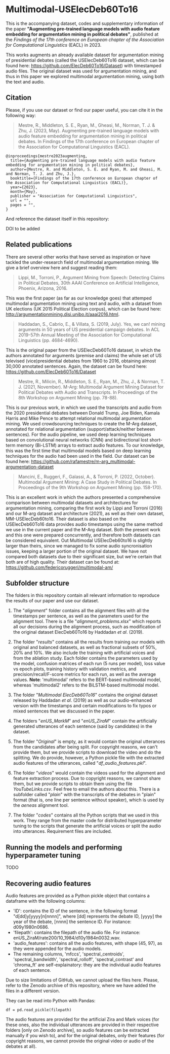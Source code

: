 # Multimodal-USElecDeb60To16

This is the accompanying dataset, codes and supplementary information of the paper **"Augmenting pre-trained language models with audio feature embedding for argumentation mining in political debates"**, published at the *Findings of the 17th conference on European chapter of the Association for Computational Linguistics* (EACL) in 2023.

This works augments an already available dataset for argumentation mining of presidential debates (called the USElecDeb60To16 dataset, which can be found here: https://github.com/ElecDeb60To16/Dataset) with timestamped audio files. The original dataset was used for argumentation mining, and thus in this paper we explored multimodal argumentation mining, using both the text and audio.

## Citation

Please, if you use our dataset or find our paper useful, you can cite it in the following way:

>    Mestre, R., Middleton, S. E., Ryan, M., Gheasi, M., Norman, T. J. & Zhu, J. (2023, May). Augmenting pre-trained language models with audio feature embedding for argumentation mining in political debates. In Findings of the 17th conference on European chapter of the Association for Computational Linguistics (EACL).

```
@inproceedings{mestre2023augmenting,
  title={Augmenting pre-trained language models with audio feature embedding for argumentation mining in political debates},
  author={Mestre, R. and Middleton, S. E. and Ryan, M. and Gheasi, M. and Norman, T. J. and Zhu, J.},
  booktitle={Findings of the 17th conference on European chapter of the Association for Computational Linguistics (EACL)},
  year={2023},
  month={May},
  publisher = "Association for Computational Linguistics",
  url = "",
  pages = "",
}
```

And reference the dataset itself in this repository:

DOI to be added


## Related publications

There are several other works that have served as inspiration or have tackled the under-research field of multimodal argumentation mining. We give a brief overview here and suggest reading them:

> Lippi, M., Torroni, P., Argument Mining from Speech: Detecting Claims in Political Debates, 30th AAAI Conference on Artificial Intelligence, Phoenix, Arizona, 2016.

This was the first paper (as far as our knowledge goes) that attemped multimodal argumentation mining using text and audio, with a dataset from UK elections (UK 2015 Political Election corpus), which can be found here: http://argumentationmining.disi.unibo.it/aaai2016.html.

> Haddadan, S., Cabrio, E., & Villata, S. (2019, July). Yes, we can! mining arguments in 50 years of US presidential campaign debates. In ACL 2019-57th Annual Meeting of the Association for Computational Linguistics (pp. 4684-4690).

This is the original paper from the USElecDeb60To16 dataset, in which the authors annotated for arguments (premise and claims) the whole set of US televised (vice)presidential debates from 1960 to 2016, obtaining almost 30,000 annotated sentences. Again, the dataset can be found here: https://github.com/ElecDeb60To16/Dataset

>    Mestre, R., Milicin, R., Middleton, S. E., Ryan, M., Zhu, J., & Norman, T. J. (2021, November). M-Arg: Multimodal Argument Mining Dataset for Political Debates with Audio and Transcripts. In Proceedings of the 8th Workshop on Argument Mining (pp. 78-88).

This is our previous work, in which we used the transcripts and audio from the 2020 presidential debates between Donald Trump, Joe Biden, Kamala Harris and Mike Pence to attempt relational multimodal argumentation mining. We used crowdsourcing techniques to create the M-Arg dataset, annotated for relational argumentation (support/attack/neither between sentences). For the audio pipeline, we used deep learning techniques based on convolutional neural networks (CNN) and bidirectional lost short-term memory (Bi-LSTM) arrays to extract audio features. To our knowledge, this was the first time that multimodal models based on deep learning techniques for the audio had been used in the field. Our dataset can be found here: https://github.com/rafamestre/m-arg_multimodal-argumentation-dataset

> Mancini, E., Ruggeri, F., Galassi, A., & Torroni, P. (2022, October). Multimodal Argument Mining: A Case Study in Political Debates. In Proceedings of the 9th Workshop on Argument Mining (pp. 158-170).

This is an excellent work in which the authors presented a comprehensive comparison between multimodal datasets and architectures for argumentation mining, comparing the first work by Lippi and Torroni (2016) and our M-arg dataset and architecture (2021), as well as their own dataset, MM-USElecDeb60to16. Their dataset is also based on the USElecDeb60To16 data provides audio timestamps using the same method we use in the current paper and the M-Arg dataset. Both the present work and this one were prepared concurrently, and therefore both datasets can be considered equivalent. Out Multimodal USElecDeb60to16 is slightly larger than theirs, since we managed to fix some audio syncronisation issues, keeping a larger portion of the original dataset. We have not compared both datasets due to their significant size, but we're certain that both are of high quality. Their dataset can be found at: https://github.com/federicoruggeri/multimodal-am/


## Subfolder structure

The folders in this repository contain all relevant information to reproduce the results of our paper and use our dataset.

1. The "*alignment*" folder contains all the alignment files with all the timestamps per sentence, as well as the parameters used for the alignment tool. There is a file "*alignment_problems.xlsx*" which reports all our decisions during the alignment process, such as modification of the original dataset ElecDeb60To16 by Haddadan *et al*. (2019).

2. The folder "*results*" contains all the results from training our models with original and balanced datasets, as well as fractional subsets of 50%, 20% and 10%. We also include the training with artificial voices and from the ablation study. Each folder contains the parameters used by the model, confusion matrices of each run (5 runs per model), loss value vs epoch plots, training history with validation metrics, and precision/recall/F-score metrics for each run, as well as the average values. **Note**: 'multimodal' refers to the BERT-based multimodal model, whereas 'multimodal2' refers to the BiLSTM-based multimodal model. 

3. The folder "*Multimodal ElecDeb60To16*" contains the original dataset released by Haddadan *et al*. (2019) as well as our audio-enhanced version with the timestamps and certain modifications to fix typos or mixed sentences that we discussed in the paper.

4. The folders "*enUS_MarkM*" and "*enUS_ZiraM*" contain the artificially generated utterances of each sentence (said by candidates) in the dataset. 

5. The folder "*Original*" is empty, as it would contain the original utterances from the candidates after being split. For copyright reasons, we can't provide them, but we provide scripts to download the video and do the splitting. We do provide, however, a Python pickle file with the extracted audio features of the utterances, called "*df_audio_features.pkl*". 

6. The folder "*videos*" would contain the videos used for the alignment and feature extraction process. Due to copyright reasons, we cannot share them, but we provide scripts to obtain them using the file *YouTubeLinks.csv*. Feel free to email the authors about this. There is a subfolder called "*plain*" with the transcripts of the debates in "plain" format (that is, one line per sentence without speaker), which is used by the *aeneas* alignment tool.

7. The folder "*codes*" contains all the Python scripts that we used in this work. They range from the master code for distributed hyperparameter tuning to the scripts that generate the artificial voices or split the audio into utterances. Requirement files are included.


## Running the models and performing hyperparameter tuning

TODO


## Recovering audio features

Audio features are provided as a Python pickle object that contains a dataframe with the following columns: 

* 'ID': contains the ID of the sentence, in the following format "d[dd]y[yyyy]n[nnnn]", where [dd] represents the debate ID, [yyyy] the year of the debate, [nnnn] the sentence ID. For instance: d09y1980n0686.
* 'filepath': contains the filepath of the audio file. For instance: enUS_ZiraM/rate200/10_1984/d10y1984n0032.wav. 
* 'audio_features': contains all the audio features, with shape (45, 97), as they were appended for the audio models.
* The remaining columns, 'mfccs', 'spectral_centroids', 'spectral_bandwidth', 'spectral_rolloff', 'spectral_contrast' and 'chroma_ft' are self-explainatory: they are the individual audio features of each sentence.

Due to size limitations of GitHub, we cannot upload the files here. Please, refer to the Zenodo archive of this repository, where we have added the files in a different version. 

They can be read into Python with Pandas:

```
df = pd.read_pickle(filepath)
```

The audio features are provided for the artificial Zira and Mark voices (for these ones, also the individual utterances are provided in their respective folders [only on Zenodo archive], so audio features can be extracted manually if you wish to), and for the original debates, only their features (for copyright reasons, we cannot provide the original video or audio of the debates at all).
